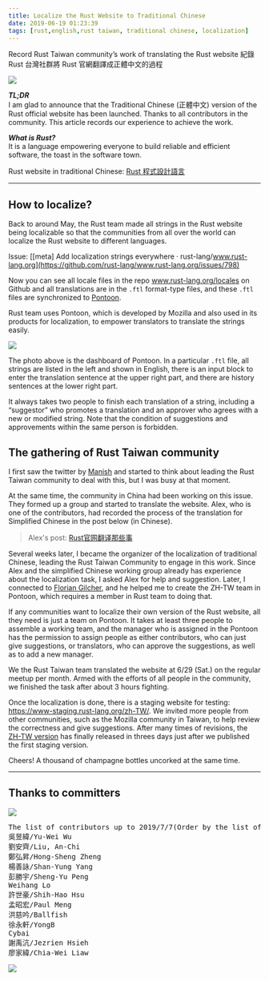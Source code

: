 ```yaml
---
title: Localize the Rust Website to Traditional Chinese
date: 2019-06-19 01:23:39
tags: [rust,english,rust taiwan, traditional chinese, localization]
---
```


Record Rust Taiwan community’s work of translating the Rust website
紀錄 Rust 台灣社群將 Rust 官網翻譯成正體中文的過程

<img class="dz t u gs ak" src="https://miro.medium.com/max/2292/1*Glon_ud1Q-gmHrpQtKi45w.png" role="presentation"><br/>

<strong class="hj hv"><em class="hw">TL;DR</em></strong> <br>I am glad to announce that the Traditional Chinese (正體中文) version of the Rust official website has been launched. Thanks to all contributors in the community. This article records our experience to achieve the work.

<!-- more --> 

<strong class="hj hv"><em class="hw">What is Rust? </em></strong><br>It is a language empowering everyone to build reliable and efficient software, the toast in the software town.

Rust website in traditional Chinese: [Rust 程式設計語言](https://www.rust-lang.org/zh-TW/)

---

## How to localize?

Back to around May, the Rust team made all strings in the Rust website being localizable so that the communities from all over the world can localize the Rust website to different languages.

Issue: [[meta] Add localization strings everywhere · rust-lang/www.rust-lang.org](https://github.com/rust-lang/www.rust-lang.org/issues/798)

Now you can see all locale files in the repo <a href="https://github.com/rust-lang/www.rust-lang.org/tree/master/locales" class="dj by kl km kn ko" target="_blank" rel="noopener nofollow">www.rust-lang.org/locales </a>on Github and all translations are in the <code class="gw kp kq kr ks b">.ftl</code> format-type files, and these <code class="gw kp kq kr ks b">.ftl</code> files are synchronized to <a href="https://pontoon.rust-lang.org/" class="dj by kl km kn ko" target="_blank" rel="noopener nofollow">Pontoon</a>.

Rust team uses Pontoon, which is developed by Mozilla and also used in its products for localization, to empower translators to translate the strings easily.

<img class="dz t u gs ak" src="https://miro.medium.com/max/2292/1*cS3nUGj6n4RQ5qhMKNV2Ww.png" role="presentation"><br/>

The photo above is the dashboard of Pontoon. In a particular <code class="gw kp kq kr ks b">.ftl</code> file, all strings are listed in the left and shown in English, there is an input block to enter the translation sentence at the upper right part, and there are history sentences at the lower right part.

It always takes two people to finish each translation of a string, including a “suggestor” who promotes a translation and an approver who agrees with a new or modified string. Note that the condition of suggestions and approvements within the same person is forbidden.

## The gathering of Rust Taiwan community

I first saw the twitter by <a href="https://twitter.com/ManishEarth" class="dj by kl km kn ko" target="_blank" rel="noopener nofollow">Manish</a> and started to think about leading the Rust Taiwan community to deal with this, but I was busy at that moment.

At the same time, the community in China had been working on this issue. They formed up a group and started to translate the website. Alex, who is one of the contributors, had recorded the process of the translation for Simplified Chinese in the post below (in Chinese).

> Alex's post: [Rust官网翻译那些事](https://zhuanlan.zhihu.com/p/71899874)

Several weeks later, I became the organizer of the localization of traditional Chinese, leading the Rust Taiwan Community to engage in this work. Since Alex and the simplified Chinese working group already has experience about the localization task, I asked Alex for help and suggestion. Later, I connected to <a href="https://twitter.com/Argorak" class="dj by kl km kn ko" target="_blank" rel="noopener nofollow">Florian Gilcher</a>, and he helped me to create the ZH-TW team in Pontoon, which requires a member in Rust team to doing that.

If any communities want to localize their own version of the Rust website, all they need is just a team on Pontoon. It takes at least three people to assemble a working team, and the manager who is assigned in the Pontoon has the permission to assign people as either contributors, who can just give suggestions, or translators, who can approve the suggestions, as well as to add a new manager.

We the Rust Taiwan team translated the website at 6/29 (Sat.) on the regular meetup per month. Armed with the efforts of all people in the community, we finished the task after about 3 hours fighting.

Once the localization is done, there is a staging website for testing: <a href="https://www-staging.rust-lang.org/zh-TW/" class="dj by kl km kn ko" target="_blank" rel="noopener nofollow">https://www-staging.rust-lang.org/zh-TW/</a>. We invited more people from other communities, such as the Mozilla community in Taiwan, to help review the correctness and give suggestions. After many times of revisions, the <a href="https://www.rust-lang.org/zh-TW/" class="dj by kl km kn ko" target="_blank" rel="noopener nofollow">ZH-TW version</a> has finally released in threes days just after we published the first staging version.

Cheers! A thousand of champagne bottles uncorked at the same time.

---

## Thanks to committers

<img class="dz t u gs ak" src="https://miro.medium.com/max/2546/1*Vpiblcggu9obdKK0E7wMBw.png" role="presentation"><br/>

<pre><span id="4403" class="ld jt em at ks b fn le lf r lg">The list of contributors up to 2019/7/7</span><span id="564d" class="ld jt em at ks b fn lh li lj lk ll lf r lg">(Order by the list of Pontoon above)<br>吳昱緯/Yu-Wei Wu<br>劉安齊/Liu, An-Chi<br>鄭弘昇/Hong-Sheng Zheng<br>楊善詠/Shan-Yung Yang<br>彭勝宇/Sheng-Yu Peng<br>Weihang Lo<br>許世豪/Shih-Hao Hsu<br>孟昭宏/Paul Meng<br>洪慈吟/Ballfish<br>徐永軒/YongB<br>Cybai<br>謝禹沆/Jezrien Hsieh<br>廖家緯/Chia-Wei Liaw</span></pre>

<img class="dz t u gs ak" src="https://miro.medium.com/max/11668/1*dWIXW3yWFTdOoY1gLL9hXg.png" role="presentation"><br/>
